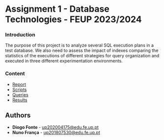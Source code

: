 # Assignment 1 - Database Technologies - FEUP 2023/2024

### Introduction

The purpose of this project is to analyze several SQL execution plans in a test database.
We also need to assess the impact of indexes comparing the statistics of the executions of
different strategies for query organization and executed in three different experimentation
environments.

### Content
- [Report](report.pdf)
- [Scripts](scripts/)
- [Queries](queries/)
- [Results](results/)

## Authors
- **Diogo Fonte** - up202004175@edu.fe.up.pt
- **Nuno França** - up201807530@edu.fe.up.pt
